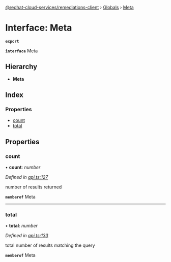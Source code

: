 [@redhat-cloud-services/remediations-client](../README.md) › [Globals](../globals.md) › [Meta](meta.md)

# Interface: Meta

**`export`** 

**`interface`** Meta

## Hierarchy

* **Meta**

## Index

### Properties

* [count](meta.md#count)
* [total](meta.md#total)

## Properties

###  count

• **count**: *number*

*Defined in [api.ts:127](https://github.com/RedHatInsights/javascript-clients/blob/master/packages/remediations/api.ts#L127)*

number of results returned

**`memberof`** Meta

___

###  total

• **total**: *number*

*Defined in [api.ts:133](https://github.com/RedHatInsights/javascript-clients/blob/master/packages/remediations/api.ts#L133)*

total number of results matching the query

**`memberof`** Meta

